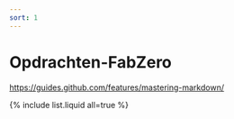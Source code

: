 ```yaml
---
sort: 1
---
```


# Opdrachten-FabZero

https://guides.github.com/features/mastering-markdown/


{% include list.liquid all=true %}

